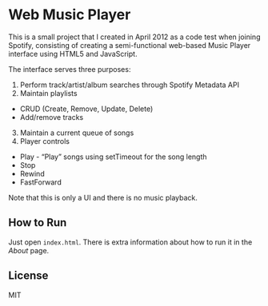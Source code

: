 # Web Music Player

This is a small project that I created in April 2012 as a code test when joining Spotify, consisting of creating a semi-functional web-based Music Player interface using HTML5 and JavaScript.

The interface serves three purposes:

1. Perform track/artist/album searches through Spotify Metadata API
2. Maintain playlists
  - CRUD (Create, Remove, Update, Delete)
  - Add/remove tracks
3. Maintain a current queue of songs
4. Player controls
  - Play - “Play” songs using setTimeout for the song length
  - Stop
  - Rewind
  - FastForward

Note that this is only a UI and there is no music playback.

## How to Run

Just open `index.html`. There is extra information about how to run it in the *About* page.

## License

MIT
